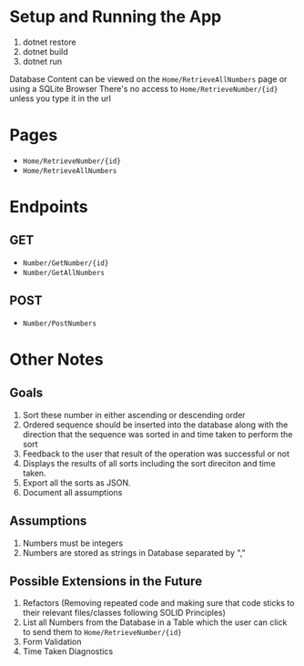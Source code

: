 # Setup and Running the App
1. dotnet restore
2. dotnet build
3. dotnet run
   
Database Content can be viewed on the `Home/RetrieveAllNumbers` page or using a SQLite Browser
There's no access to `Home/RetrieveNumber/{id}` unless you type it in the url

# Pages
- `Home/RetrieveNumber/{id}`
- `Home/RetrieveAllNumbers`

# Endpoints
## GET
- `Number/GetNumber/{id}`
- `Number/GetAllNumbers`

## POST
- `Number/PostNumbers`

# Other Notes

## Goals
1. Sort these number in either ascending or descending order
2. Ordered sequence should be inserted into the database along with the direction that the sequence was sorted in and time taken to perform the sort
3. Feedback to the user that result of the operation was successful or not
4. Displays the results of all sorts including the sort direciton and time taken.
5. Export all the sorts as JSON.
6. Document all assumptions

## Assumptions
1. Numbers must be integers
2. Numbers are stored as strings in Database separated by ","

## Possible Extensions in the Future
1. Refactors (Removing repeated code and making sure that code sticks to their relevant files/classes following SOLID Principles)
3. List all Numbers from the Database in a Table which the user can click to send them to `Home/RetrieveNumber/{id}`
4. Form Validation
5. Time Taken Diagnostics

